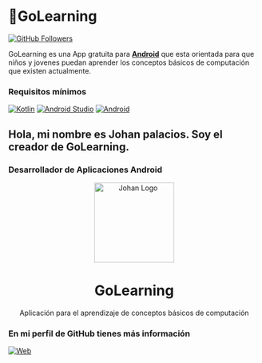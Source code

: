 # 📖GoLearning



[![GitHub Followers](https://img.shields.io/github/stars/Johan-Palacios/GoLearning?label=Repositorio%20público%20App%20&style=social)](https://github.com/mouredev/Twitimer-iOS)

GoLearning es una App gratuita para **[Android](https://github.com/Johan-Palacios/GoLearning)** que esta orientada para que niños y jovenes puedan aprender los conceptos básicos de computación que existen actualmente.

### Requisitos mínimos
[![Kotlin](https://img.shields.io/badge/Kotlin-1.5-purple?longCache=true&style=popout-square)](https://kotlinlang.org)
[![Android Studio](https://img.shields.io/badge/Android_Studio-4.2-blue.svg?longCache=true&style=popout-square)](https://developer.android.com/studio)
[![Android](https://img.shields.io/badge/Android-6-green.svg?longCache=true&style=popout-square)](https://www.android.com)



##  Hola, mi nombre es Johan palacios. Soy el creador de GoLearning.
### Desarrollador de Aplicaciones Android
<p align="center">
    <img alt="Johan Logo" src="https://user-images.githubusercontent.com/77251405/120911904-37bcd800-c648-11eb-9358-e62e4e16ac1c.png" height="160" />
  </a>
  <h1 align="center">GoLearning</h1>
  <p align="center">
  <p align="center">Aplicación para el aprendizaje de conceptos básicos de computación
  </p>

### En mi perfil de GitHub tienes más información
[![Web](https://img.shields.io/badge/GitHub-Johan-14a1f0?style=for-the-badge&logo=github&logoColor=white&labelColor=101010)](https://github.com/Johan-Palacios)
